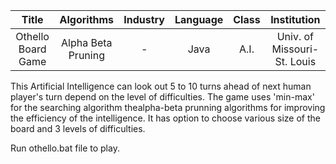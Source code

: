 |        Title       |     Algorithms     | Industry | Language | Class |         Institution         |
|:------------------:|:------------------:|:--------:|:--------:|:-----:|:---------------------------:|
| Othello Board Game | Alpha Beta Pruning |     -    |   Java   |  A.I. | Univ. of Missouri-St. Louis |

This  Artificial Intelligence can look out 5 to 10 turns ahead of next human player's turn depend on the level of difficulties. The game uses 'min-max' for the searching algorithm thealpha-beta prunning algorithms for improving the efficiency of the intelligence. It has option to choose various size of the board and 3 levels of difficulties.  

Run othello.bat file to play.
